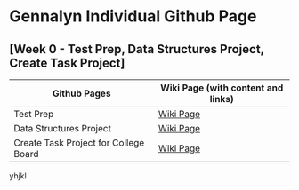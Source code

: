 # Gennalyn Individual Github Page


## [Week 0 - Test Prep, Data Structures Project, Create Task Project]

| Github Pages | Wiki Page (with content and links)| 
| --- | --- |
| Test Prep | [Wiki Page](https://github.com/Gennalynb123/Individual-Algorithmic-Project/wiki/Week-0---Test-Prep-Study) |
| Data Structures Project | [Wiki Page](https://github.com/Gennalynb123/Individual-Algorithmic-Project/wiki/Data-Structures-Project) | 
| Create Task Project for College Board | [Wiki Page](https://github.com/Gennalynb123/Individual-Algorithmic-Project/wiki/Create-Task-Project) | 


yhjkl
